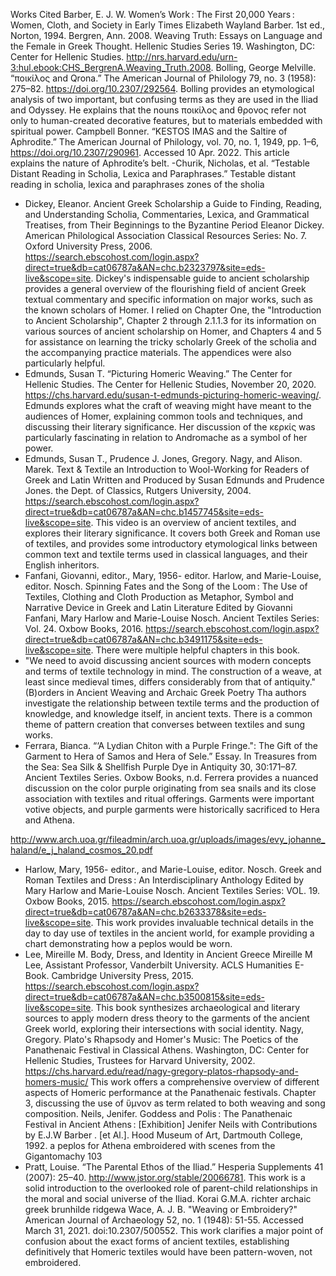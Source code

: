 Works Cited
 Barber, E. J. W. Women’s Work : The First 20,000 Years : Women, Cloth, and Society in Early Times Elizabeth Wayland Barber. 1st ed., Norton, 1994.
Bergren, Ann. 2008. Weaving Truth: Essays on Language and the Female in Greek Thought. Hellenic Studies Series 19. Washington, DC: Center for Hellenic Studies. http://nrs.harvard.edu/urn-3:hul.ebook:CHS_BergrenA.Weaving_Truth.2008.
 Bolling, George Melville. “ποικίλος and Qrona.” The American Journal of Philology 79, no. 3 (1958): 275–82. https://doi.org/10.2307/292564.
Bolling provides an etymological analysis of two important, but confusing terms as they are used in the Iliad and Odyssey. He explains that the nouns ποικίλος and θρονος refer not only to human-created decorative features, but to materials embedded with spiritual power.
Campbell Bonner. “KESTOS IMAS and the Saltire of Aphrodite.” The American Journal of Philology, vol. 70, no. 1, 1949, pp. 1–6, https://doi.org/10.2307/290961. Accessed 10 Apr. 2022.
This article explains the nature of Aphrodite’s belt. 
-Churik, Nicholas, et al. “Testable Distant Reading in Scholia, Lexica and Paraphrases.” 
Testable distant reading in scholia, lexica and paraphrases
zones of the sholia
- Dickey, Eleanor. Ancient Greek Scholarship a Guide to Finding, Reading, and Understanding Scholia, Commentaries, Lexica, and Grammatical Treatises, from Their Beginnings to the Byzantine Period Eleanor Dickey. American Philological Association Classical Resources Series: No. 7. Oxford University Press, 2006. https://search.ebscohost.com/login.aspx?direct=true&db=cat06787a&AN=chc.b2323797&site=eds-live&scope=site.
Dickey's indispensable guide to ancient scholarship provides a general overview of the flourishing field of ancient Greek textual commentary and specific information on major works, such as the known scholars of Homer. I relied on Chapter One, the "Introduction to Ancient Scholarship", Chapter 2 through 2.1.1.3 for its information on various sources of ancient scholarship on Homer, and Chapters 4 and 5 for assistance on learning the tricky scholarly Greek of the scholia and the accompanying practice materials. The appendices were also particularly helpful.
- Edmunds, Susan T. “Picturing Homeric Weaving.” The Center for Hellenic Studies. The Center for Hellenic Studies, November 20, 2020. https://chs.harvard.edu/susan-t-edmunds-picturing-homeric-weaving/.
Edmunds explores what the craft of weaving might have meant to the audiences of Homer, explaining common tools and techniques, and discussing their literary significance. Her discussion of the κερκίς was particularly fascinating in relation to Andromache as a symbol of her power.
- Edmunds, Susan T., Prudence J. Jones, Gregory. Nagy, and Alison. Marek. Text & Textile an Introduction to Wool-Working for Readers of Greek and Latin Written and Produced by Susan Edmunds and Prudence Jones. the Dept. of Classics, Rutgers University, 2004. https://search.ebscohost.com/login.aspx?direct=true&db=cat06787a&AN=chc.b1457745&site=eds-live&scope=site.
This video is an overview of ancient textiles, and explores their literary significance. It covers both Greek and Roman use of textiles, and provides some introductory etymological links between common text and textile terms used in classical languages, and their English inheritors.
- Fanfani, Giovanni, editor., Mary, 1956- editor. Harlow, and Marie-Louise, editor. Nosch. Spinning Fates and the Song of the Loom : The Use of Textiles, Clothing and Cloth Production as Metaphor, Symbol and Narrative Device in Greek and Latin Literature Edited by Giovanni Fanfani, Mary Harlow and Marie-Louise Nosch. Ancient Textiles Series: Vol. 24. Oxbow Books, 2016. https://search.ebscohost.com/login.aspx?direct=true&db=cat06787a&AN=chc.b3491175&site=eds-live&scope=site.
There were multiple helpful chapters in this book.
- "We need to avoid discussing ancient sources with modern concepts and terms of textile technology in mind. The construction of a weave, at least since medieval times, differs considerably from that of antiquity." (B)orders in Ancient Weaving and Archaic Greek Poetry
Tha authors investigate the relationship between textile terms and the production of knowledge, and knowledge itself, in ancient texts. There is a common theme of pattern creation that converses between textiles and sung works.
- Ferrara, Bianca. “‘A Lydian Chiton with a Purple Fringe.": The Gift of the Garment to Hera of Samos and Hera of Sele.” Essay. In Treasures from the Sea: Sea Silk & Shellfish Purple Dye in Antiquity 30, 30:171–87. Ancient Textiles Series. Oxbow Books, n.d.
Ferrera provides a nuanced discussion on the color purple originating from sea snails and its close association with textiles and ritual offerings. Garments were important votive objects, and purple garments were historically sacrificed to Hera and Athena.
 
http://www.arch.uoa.gr/fileadmin/arch.uoa.gr/uploads/images/evy_johanne_haland/e_j_haland_cosmos_20.pdf
- Harlow, Mary, 1956- editor., and Marie-Louise, editor. Nosch. Greek and Roman Textiles and Dress : An Interdisciplinary Anthology Edited by Mary Harlow and Marie-Louise Nosch. Ancient Textiles Series: VOL. 19. Oxbow Books, 2015. https://search.ebscohost.com/login.aspx?direct=true&db=cat06787a&AN=chc.b2633378&site=eds-live&scope=site.
This work provides invaluable technical details in the day to day use of textiles in the ancient world, for example providing a chart demonstrating how a peplos would be worn.
- Lee, Mireille M. Body, Dress, and Identity in Ancient Greece Mireille M Lee, Assistant Professor, Vanderbilt University. ACLS Humanities E-Book. Cambridge University Press, 2015. https://search.ebscohost.com/login.aspx?direct=true&db=cat06787a&AN=chc.b3500815&site=eds-live&scope=site.
This book synthesizes archaeological and literary sources to apply modern dress theory to the garments of the ancient Greek world, exploring their intersections with social identity.
Nagy, Gregory. Plato's Rhapsody and Homer's Music: The Poetics of the Panathenaic Festival in Classical Athens. Washington, DC: Center for Hellenic Studies, Trustees for Harvard University, 2002. https://chs.harvard.edu/read/nagy-gregory-platos-rhapsody-and-homers-music/
This work offers a comprehensive overview of different aspects of Homeric performance at the Panathenaic festivals. Chapter 3, discussing the use of ὕμνον as term related to both weaving and song composition.
Neils, Jenifer. Goddess and Polis : The Panathenaic Festival in Ancient Athens : [Exhibition] Jenifer Neils with Contributions by E.J.W Barber . [et Al.]. Hood Museum of Art, Dartmouth College, 1992. 
a peplos for Athena embroidered with scenes from the Gigantomachy 103
- Pratt, Louise. “The Parental Ethos of the Iliad.” Hesperia Supplements 41 (2007): 25–40. http://www.jstor.org/stable/20066781.
This work is a solid introduction to the overlooked role of parent-child relationships in the moral and social universe of the Iliad.
Korai G.M.A. richter
archaic greek brunhilde ridgewa
Wace, A. J. B. "Weaving or Embroidery?" American Journal of Archaeology 52, no. 1 (1948): 51-55. Accessed March 31, 2021. doi:10.2307/500552.
This work clarifies a major point of confusion about the exact forms of ancient textiles, establishing definitively that Homeric textiles would have been pattern-woven, not embroidered.


